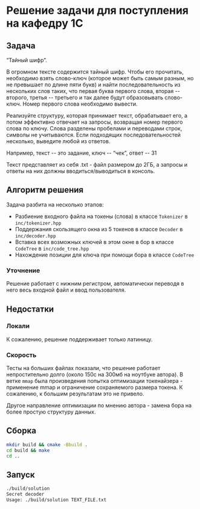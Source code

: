 # Решение задачи для поступления на кафедру 1С

## Задача

“Тайный шифр”.

В огромном тексте содержится тайный шифр. Чтобы его прочитать, необходимо взять слово-ключ (которое может быть самым разным, но не превышает по длине пяти букв) и найти последовательность из нескольких слов таких, что первая буква первого слова, вторая -- второго, третья -- третьего и так далее будут образовывать слово-ключ. Номер первого слова необходимо вывести.

Реализуйте структуру, которая принимает текст, обрабатывает его, а потом эффективно отвечает на запросы, возвращая номер первого слова по ключу. Слова разделены пробелами и переводами строк, символы не учитываются. Если подходящих последовательностей несколько, выведите любой из ответов.

Например, текст -- это задание, ключ -- “чек”, ответ -- 31

Текст представляет из себя .txt - файл размером до 2ГБ, а запросы и ответы на них должны вводиться/выводиться в консоль.

## Алгоритм решения

Задача разбита на несколько этапов:
* Разбиение входного файла на токены (слова) в классе `Tokenizer` в `inc/tokenizer.hpp`
* Поддержания скользящего окна из 5 токенов в классе `Decoder` в `inc/decoder.hpp`
* Вставка всех возможных ключей в этом окне в бор в классе `CodeTree` в `inc/code_tree.hpp`
* Нахождение позиции для ключа при помощи бора в классе `CodeTree`

### Уточнение

Решение работает с нижним регистром, автоматически переводя в него весь входной файл и ввод пользователя.

## Недостатки

### Локали

К сожалению, решение поддерживает только латиницу.

### Скорость

Тесты на больших файлах показали, что решение работает непростительно долго (около 150с на 300мб на ноутбуке автора). В ветке `mmap` была произведения попытка оптимизации токенайзера - применение mmap и ограничение сохраняемого размера токена. К сожалению, к большим результатам это не привело.

Другое направление оптимизации по мнению автора - замена бора на более простую структуру данных.

## Сборка
```bash
mkdir build && cmake -Bbuild .
cd build && make
cd ..
```

## Запуск
```bash
./build/solution
Secret decoder
Usage: ./build/solution TEXT_FILE.txt
```
